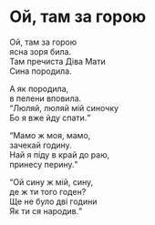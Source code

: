 Ой, там за горою
================================================================

Ой, там за горою  
ясна зоря била.  
Там пречиста Діва Мати  
Сина породила.

А як породила,  
в пелени вповила.  
<q>Люляй, люляй мій синочку  
Бо я вже йду спати.</q>

<q>Мамо ж моя, мамо,  
зачекай годину.  
Най я піду в край до раю,  
принесу перину.</q>

<q>Ой сину ж мій, сину,  
де ж ти того годен?  
Ще не було дві години  
Як ти ся народив.</q>
